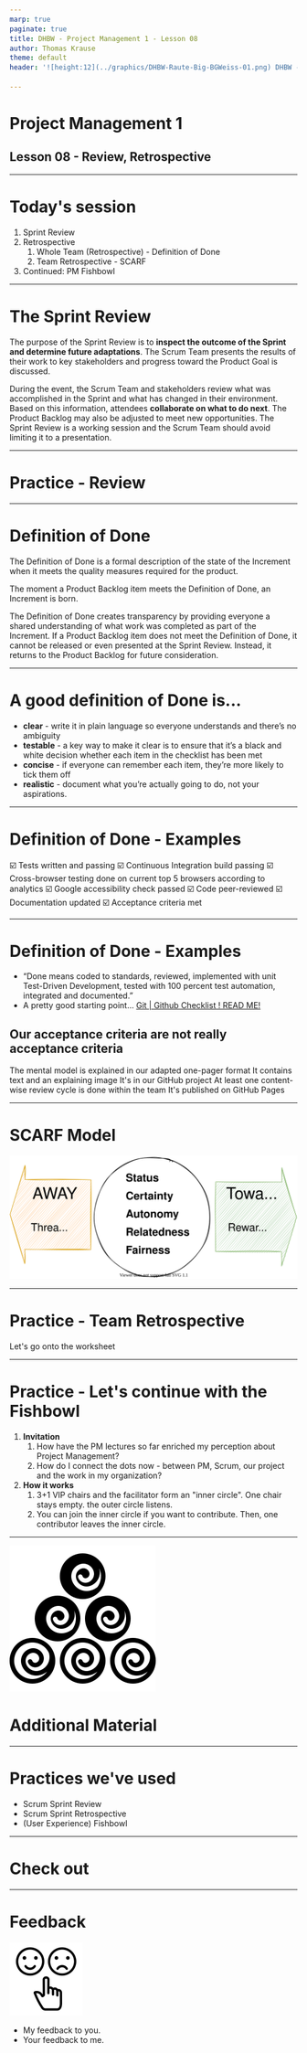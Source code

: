 ```yaml
---
marp: true
paginate: true
title: DHBW - Project Management 1 - Lesson 08
author: Thomas Krause
theme: default
header: '![height:12](../graphics/DHBW-Raute-Big-BGWeiss-01.png) DHBW - Project Management 1 - Lesson 08'

---
```

<!-- markdownlint-disable MD025 MD045 MD012 MD024 MD026 -->

# Project Management 1

## Lesson 08 - Review, Retrospective

---

# Today's session

1. Sprint Review
2. Retrospective
   1. Whole Team (Retrospective) - Definition of Done
   2. Team Retrospective - SCARF
3. Continued: PM Fishbowl


---

# The Sprint Review

The purpose of the Sprint Review is to **inspect the outcome of the Sprint and determine future adaptations**. The Scrum Team presents the results of their work to key stakeholders and progress toward the Product Goal is discussed.

During the event, the Scrum Team and stakeholders review what was accomplished in the Sprint and what has changed in their environment. Based on this information, attendees **collaborate on what to do next**. The Product Backlog may also be adjusted to meet new opportunities. The Sprint Review is a working session and the Scrum Team should avoid limiting it to a presentation.

---
<!-- _backgroundColor: lightblue -->

# Practice - Review

---

# Definition of Done

The Definition of Done is a formal description of the state of the Increment when it meets the quality measures required for the product.

The moment a Product Backlog item meets the Definition of Done, an Increment is born.

The Definition of Done creates transparency by providing everyone a shared understanding of what work was completed as part of the Increment. If a Product Backlog item does not meet the Definition of Done, it cannot be released or even presented at the Sprint Review. Instead, it returns to the Product Backlog for future consideration.

---

# A good definition of Done is...

* **clear** - write it in plain language so everyone understands and there’s no ambiguity
* **testable** - a key way to make it clear is to ensure that it’s a black and white decision whether each item in the checklist has been met
* **concise** - if everyone can remember each item, they’re more likely to tick them off
* **realistic** - document what you’re actually going to do, not your aspirations.

---

# Definition of Done - Examples

☑️ Tests written and passing
☑️ Continuous Integration build passing
☑️ Cross-browser testing done on current top 5 browsers according to analytics
☑️ Google accessibility check passed
☑️ Code peer-reviewed
☑️ Documentation updated
☑️ Acceptance criteria met

---

# Definition of Done - Examples

- “Done means coded to standards, reviewed, implemented with unit Test-Driven Development, tested with 100 percent test automation, integrated and documented.”
- A pretty good starting point... [Git | Github Checklist ! READ ME!](https://github.com/dhbw-ka-pm/mentalmodels-for-teams/wiki/Git-%7C-Github-Checklist-!-READ-ME!)

## Our acceptance criteria are not really acceptance criteria

The mental model is explained in our adapted one-pager format
It contains text and an explaining image
It's in our GitHub project
At least one content-wise review cycle is done within the team
It's published on GitHub Pages

---

# SCARF Model

![](graphics/scarf.drawio.svg)

---
<!-- _backgroundColor: lightblue -->

# Practice - Team Retrospective

Let's go onto the worksheet

---
<!-- _backgroundColor: lightblue -->

# Practice - Let's continue with the Fishbowl

1. **Invitation**
   1. How have the PM lectures so far enriched my perception about Project Management?
   2. How do I connect the dots now - between PM, Scrum, our project and the work in my organization?
2. **How it works**
   1. 3+1 VIP chairs and the facilitator form an "inner circle". One chair stays empty. the outer circle listens.
   2. You can join the inner circle if you want to contribute. Then, one contributor leaves the inner circle.

---

<!-- _backgroundColor: LightPink -->
![bg left:40% 80%](../graphics/noun-material-2183336.svg)

# Additional Material

---
<!-- _backgroundColor:  LightGreen -->
# Practices we've used

* Scrum Sprint Review
* Scrum Sprint Retrospective
* (User Experience) Fishbowl

---

<!-- _backgroundColor: lightblue -->
# Check out

---
<!-- _backgroundColor: lightblue -->

# Feedback

![bg right](../graphics/noun-feedback-4502385.svg)

* My feedback to you.
* Your feedback to me.


